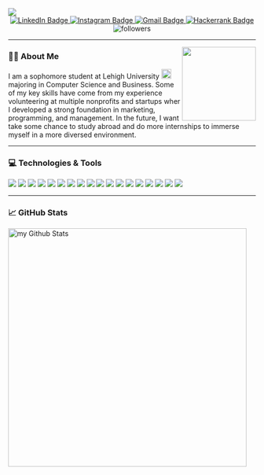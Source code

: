 <!--
**Kelly0921/Kelly0921** is a ✨ _special_ ✨ repository because its `README.md` (this file) appears on your GitHub profile.

Here are some ideas to get you started:

- 🔭 I’m currently working on ...
- 🌱 I’m currently learning ...
- 👯 I’m looking to collaborate on ...
- 🤔 I’m looking for help with ...
- 💬 Ask me about ...
- 📫 How to reach me: ...
- 😄 Pronouns: ...
- ⚡ Fun fact: ...
-->
<img src="https://www.canva.com/design/DAE7VfoWKzM/Hs40xvO2QF0hahEN8a6CpA/view?utm_content=DAE7VfoWKzM&utm_campaign=designshare&utm_medium=link&utm_source=publishsharelink">
  
<div id="badges" align="center">
  <a href="https://www.linkedin.com/in/kellychen0921">
    <img src="https://img.shields.io/badge/LinkedIn-blue?style=for-the-badge&logo=linkedin&logoColor=white" alt="LinkedIn Badge"/>
  </a>
  <a href="https://www.instagram.com/kellykarry040921">
    <img src="https://img.shields.io/badge/Instagram-E4405F?style=for-the-badge&logo=instagram&logoColor=white" alt="Instagram Badge"/>
  </a>
  <a href="https://leetcode.com/kellychenmeiyi">
    <img src="https://img.shields.io/badge/-LeetCode-FFA116?style=for-the-badge&logo=LeetCode&logoColor=black" alt="Gmail Badge"/>
  </a>
  <a href="https://www.hackerrank.com/A_PWSH_KLL">
    <img src="https://img.shields.io/badge/-Hackerrank-2EC866?style=for-the-badge&logo=HackerRank&logoColor=white" alt="Hackerrank Badge"/>
  </a>
</div>
  <div align="center">
    <img alt="followers" title="Follow me on Github" src="https://img.shields.io/github/followers/Kelly0921?color=F8BBD0&style=for-the-badge&logo=github&label=Follow"/>
  </div>
</div>
<hr>

<img src="https://media.giphy.com/media/H1f1T0tKK4jEfNt6MG/giphy.gif" width="150" align="right">

### :woman_technologist: About Me
<img/>I am a sophomore student at Lehigh University <img src="https://upload.wikimedia.org/wikipedia/en/e/ef/LUwithShield-CMYK.svg" width="20"> majoring in Computer Science and Business. Some of my key skills have come from my experience volunteering at multiple nonprofits and startups wher I developed a strong foundation in marketing, programming, and management. In the future, I want take some chance to study abroad and do more internships to immerse myself in a more diversed environment.
<hr>

### :computer: Technologies & Tools
<a><img src="https://img.shields.io/badge/Java-ED8B00?style=for-the-badge&logo=java&logoColor=white"><a/>
<a><img src="https://img.shields.io/badge/Python-FFD43B?style=for-the-badge&logo=python&logoColor=blue"><a/>
<a><img src="https://img.shields.io/badge/HTML5-E34F26?style=for-the-badge&logo=html5&logoColor=white"><a/>
<a><img src="https://img.shields.io/badge/CSS3-1572B6?style=for-the-badge&logo=css3&logoColor=white"><a/>
<a><img src="https://img.shields.io/badge/Wordpress-21759B?style=for-the-badge&logo=wordpress&logoColor=white"><a/>
<a><img src="https://img.shields.io/badge/Wix-000?style=for-the-badge&logo=wix&logoColor=white"><a/>
<a><img src="https://img.shields.io/badge/Amazon_AWS-FF9900?style=for-the-badge&logo=amazonaws&logoColor=white"><a/>
<a><img src="https://img.shields.io/badge/Canva-%2300C4CC.svg?&style=for-the-badge&logo=Canva&logoColor=white"><a/>
<a><img src="https://img.shields.io/badge/Zoom-2D8CFF?style=for-the-badge&logo=zoom&logoColor=white"><a/>
<a><img src="https://img.shields.io/badge/Eclipse-2C2255?style=for-the-badge&logo=eclipse&logoColor=white"><a/>
<a><img src="https://img.shields.io/badge/sublime_text-%23575757.svg?&style=for-the-badge&logo=sublime-text&logoColor=important"><a/>
<a><img src="https://img.shields.io/badge/Notion-000000?style=for-the-badge&logo=notion&logoColor=white"><a/>
<a><img src="https://img.shields.io/badge/Microsoft_Office-D83B01?style=for-the-badge&logo=microsoft-office&logoColor=white"><a/>
<a><img src="https://img.shields.io/badge/Linux-FCC624?style=for-the-badge&logo=linux&logoColor=black"><a/>
<a><img src="https://img.shields.io/badge/Ubuntu-E95420?style=for-the-badge&logo=ubuntu&logoColor=white"><a/>
<a><img src="https://img.shields.io/badge/Windows-0078D6?style=for-the-badge&logo=windows&logoColor=white"><a/>
<a><img src="	https://img.shields.io/badge/windows%20terminal-4D4D4D?style=for-the-badge&logo=windows%20terminal&logoColor=white"><a/>
<a><img src="https://img.shields.io/badge/GIT-E44C30?style=for-the-badge&logo=git&logoColor=white"><a/>
<hr>

### :chart_with_upwards_trend: GitHub Stats
<img align="left" width="485" src="https://github-readme-stats.vercel.app/api?username=Kelly0921&include_all_commits=true&count_private=true&show_icons=true&theme=buefy" alt="my Github Stats"/>
